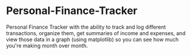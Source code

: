 # Personal-Finance-Tracker
Personal Finance Tracker with the ability to track and log different transactions, organize them, get summaries of income and expenses, and view those data in a graph (using matplotlib) so you can see how much you're making month over month.
